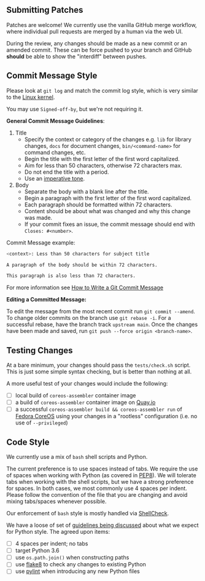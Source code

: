 Submitting Patches
-------------------

Patches are welcome!  We currently use the vanilla GitHub merge workflow, where
individual pull requests are merged by a human via the web UI.

During the review, any changes should be made as a new commit or an amended
commit.  These can be force pushed to your branch and GitHub **should** be able
to show the "interdiff" between pushes.

Commit Message Style
--------------------

Please look at `git log` and match the commit log style, which is very
similar to the
[Linux kernel](https://git.kernel.org/cgit/linux/kernel/git/torvalds/linux.git).

You may use `Signed-off-by`, but we're not requiring it.

**General Commit Message Guidelines**:

1. Title
    - Specify the context or category of the changes e.g. `lib` for library changes, `docs` for document changes, `bin/<command-name>` for command changes, etc.
    - Begin the title with the first letter of the first word capitalized.
    - Aim for less than 50 characters, otherwise 72 characters max.
    - Do not end the title with a period.
    - Use an [imperative tone](https://en.wikipedia.org/wiki/Imperative_mood).
2. Body
    - Separate the body with a blank line after the title.
    - Begin a paragraph with the first letter of the first word capitalized.
    - Each paragraph should be formatted within 72 characters.
    - Content should be about what was changed and why this change was made.
    - If your commit fixes an issue, the commit message should end with `Closes: #<number>`.

Commit Message example:

```bash
<context>: Less than 50 characters for subject title

A paragraph of the body should be within 72 characters.

This paragraph is also less than 72 characters.
```

For more information see [How to Write a Git Commit Message](https://chris.beams.io/posts/git-commit/)

**Editing a Committed Message:**

To edit the message from the most recent commit run `git commit --amend`. To change older commits on the branch use `git rebase -i`. For a successful rebase, have the branch track `upstream main`. Once the changes have been made and saved, run `git push --force origin <branch-name>`.

Testing Changes
----------------

At a bare minimum, your changes should pass the `tests/check.sh` script.  This is just
some simple syntax checking, but is better than nothing at all.

A more useful test of your changes would include the following:
  - [ ] local build of `coreos-assembler` container image
  - [ ] a build of `coreos-assembler` container image on [Quay.io](https://quay.io)
  - [ ] a successful `coreos-assembler build && coreos-assembler run` of [Fedora CoreOS](https://github.com/coreos/fedora-coreos-config) using your changes in a "rootless" configuration (i.e. no use of `--privileged`)

Code Style
-----------

We currently use a mix of `bash` shell scripts and Python.

The current preference is to use spaces instead of tabs.  We require the use of
spaces when working with Python (as covered in [PEP8](https://www.python.org/dev/peps/pep-0008/#tabs-or-spaces)).
We will tolerate tabs when working with the shell scripts, but we have a strong
preference for spaces.  In both cases, we most commonly use 4 spaces per indent.
Please follow the convention of the file that you are changing and avoid mixing
tabs/spaces whenever possible.

Our enforcement of `bash` style is mostly handled via [ShellCheck](https://github.com/koalaman/shellcheck).

We have a loose of set of [guidelines being discussed](https://github.com/coreos/coreos-assembler/issues/271) about
what we expect for Python style.  The agreed upon items:
  - [ ] 4 spaces per indent; no tabs
  - [ ] target Python 3.6
  - [ ] use `os.path.join()` when constructing paths
  - [ ] use [flake8](https://pypi.org/project/flake8/) to check any changes to existing Python
  - [ ] use [pylint](https://www.pylint.org/) when introducing any new Python files
